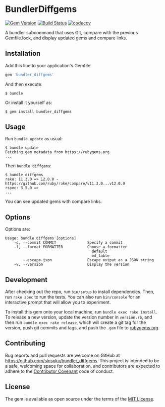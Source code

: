# BundlerDiffgems

[![Gem Version](https://badge.fury.io/rb/bundler_diffgems.svg)](https://badge.fury.io/rb/bundler_diffgems)
[![Build Status](https://travis-ci.org/sinsoku/bundler_diffgems.svg?branch=master)](https://travis-ci.org/sinsoku/bundler_diffgems)
[![codecov](https://codecov.io/gh/sinsoku/bundler_diffgems/branch/master/graph/badge.svg)](https://codecov.io/gh/sinsoku/bundler_diffgems)

A bundler subcommand that uses Git, compare with the previous Gemfile.lock, and display updated gems and compare links.

## Installation

Add this line to your application's Gemfile:

```ruby
gem 'bundler_diffgems'
```

And then execute:

    $ bundle

Or install it yourself as:

    $ gem install bundler_diffgems

## Usage

Run `bundle update` as usual:

```
$ bundle update
Fetching gem metadata from https://rubygems.org
...
```

Then `bundle diffgems`:

```
$ bundle diffgems
rake: 11.3.0 => 12.0.0 - https://github.com/ruby/rake/compare/v11.3.0...v12.0.0
rspec: 3.5.0 =>
...
```

You can see updated gems with compare links.

## Options

Options are:

```
Usage: bundle diffgems [options]
    -c, --commit COMMIT              Specify a commit
    -f, --format FORMATTER           Choose a formatter
                                       default
                                       md_table
        --escape-json                Escape output as a JSON string
    -v, --version                    Display the version
```

## Development

After checking out the repo, run `bin/setup` to install dependencies. Then, run `rake spec` to run the tests. You can also run `bin/console` for an interactive prompt that will allow you to experiment.

To install this gem onto your local machine, run `bundle exec rake install`. To release a new version, update the version number in `version.rb`, and then run `bundle exec rake release`, which will create a git tag for the version, push git commits and tags, and push the `.gem` file to [rubygems.org](https://rubygems.org).

## Contributing

Bug reports and pull requests are welcome on GitHub at https://github.com/sinsoku/bundler_diffgems. This project is intended to be a safe, welcoming space for collaboration, and contributors are expected to adhere to the [Contributor Covenant](http://contributor-covenant.org) code of conduct.


## License

The gem is available as open source under the terms of the [MIT License](http://opensource.org/licenses/MIT).

